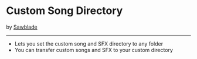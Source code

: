 # Custom Song Directory
by [Sawblade](user:14662713)

---
* Lets you set the custom song and SFX directory to any folder
* You can transfer custom songs and SFX to your custom directory